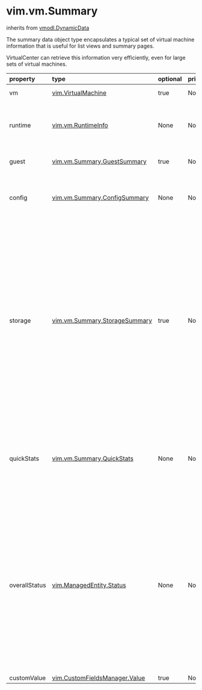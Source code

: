 vim.vm.Summary
==============
inherits from [vmodl.DynamicData](docs/vmodl.DynamicData.md)


The summary data object type encapsulates a typical set of virtual machine   information that is useful for list views and summary pages.   <p>   VirtualCenter can retrieve this information very efficiently,   even for large sets of virtual machines.

| property | type | optional | priv | desc |
|:---------|:-----|:---------|:-----|:-----|
| vm | [vim.VirtualMachine](vim.VirtualMachine.md "vim.VirtualMachine") | true | None | Reference to the virtual machine managed object. |
| runtime | [vim.vm.RuntimeInfo](vim.vm.RuntimeInfo.md "vim.vm.RuntimeInfo") | None | None | Runtime and state information of a running virtual machine.   Most of this information is also available when a virtual machine is powered off.   In that case, it contains information from the last run, if available. |
| guest | [vim.vm.Summary.GuestSummary](vim.vm.Summary.GuestSummary.md "vim.vm.Summary.GuestSummary") | true | None | Guest operating system and VMware Tools information. See <a href="vim.VirtualMachine.md#guest">guest</a> for more information. |
| config | [vim.vm.Summary.ConfigSummary](vim.vm.Summary.ConfigSummary.md "vim.vm.Summary.ConfigSummary") | None | None | Basic configuration information about the virtual machine. This information  is not available when the virtual machine is unavailable, for instance, when  it is being created or deleted. |
| storage | [vim.vm.Summary.StorageSummary](vim.vm.Summary.StorageSummary.md "vim.vm.Summary.StorageSummary") | true | None | Storage information of the virtual machine. It can be explicitly refreshed   with the <a href="vim.VirtualMachine.md#refreshStorageInfo">RefreshStorageInfo</a> operation.    In releases after vSphere API 5.0, vSphere Servers might not   generate property collector update notifications for this property.   To obtain the latest value of the property, you can use   PropertyCollector methods RetrievePropertiesEx or WaitForUpdatesEx.   If you use the PropertyCollector.WaitForUpdatesEx method, specify   an empty string for the version parameter.    Since this property is on a DataObject, an update returned by WaitForUpdatesEx may   contain values for this property when some other property on the DataObject changes.   If this update is a result of a call to WaitForUpdatesEx with a non-empty   version parameter, the value for this property may not be current. |
| quickStats | [vim.vm.Summary.QuickStats](vim.vm.Summary.QuickStats.md "vim.vm.Summary.QuickStats") | None | None | A set of statistics that are typically updated with near real-time regularity.   This data object type does not support notification, for scalability reasons.   Therefore, changes in QuickStats do not generate property collector updates. To   monitor statistics values, use the statistics and alarms modules instead. |
| overallStatus | [vim.ManagedEntity.Status](vim.ManagedEntity.Status.md "vim.ManagedEntity.Status") | None | None | Overall alarm status on this node.    In releases after vSphere API 5.0, vSphere Servers might not   generate property collector update notifications for this property.   To obtain the latest value of the property, you can use   PropertyCollector methods RetrievePropertiesEx or WaitForUpdatesEx.   If you use the PropertyCollector.WaitForUpdatesEx method, specify   an empty string for the version parameter.    Since this property is on a DataObject, an update returned by WaitForUpdatesEx may   contain values for this property when some other property on the DataObject changes.   If this update is a result of a call to WaitForUpdatesEx with a non-empty   version parameter, the value for this property may not be current. |
| customValue | [vim.CustomFieldsManager.Value](vim.CustomFieldsManager.Value.md "vim.CustomFieldsManager.Value") | true | None | Custom field values. |


